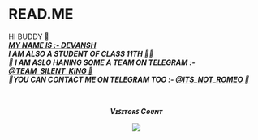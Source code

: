 # READ.ME
HI BUDDY 👻<BR>
<I><B><U>MY NAME IS :- DEVANSH </I><B/></U> <BR>
<I><B>I AM ALSO A STUDENT OF CLASS 11TH 🙂😅 <BR>
🔰 I AM ASLO HANING SOME A TEAM ON TELEGRAM :- <a href='https://t.me/team_silent_king'> @TEAM_SILENT_KING 🔰 </a> <BR>
🔆YOU CAN CONTACT ME ON TELEGRAM TOO :-  <a href= 'https://t.me/ITS_NOT_ROMEO' > @ITS_NOT_ROMEO 🔆 </a> <BR>

<br><p align="center"><b>Vɪꜱɪᴛᴏʀꜱ Cᴏᴜɴᴛ</b></p>  
<p align="center"><img align="center" src="https://profile-counter.glitch.me/{Devansh20055}/count.svg" /></p> 
